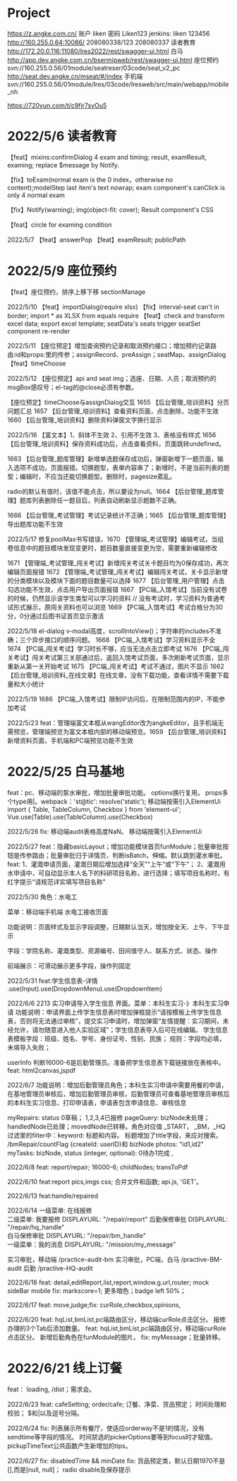 # Project
https://z.angke.com.cn/    账户  liken   密码  Liken123
jenkins: liken 123456 http://160.255.0.64:10086/
208080338/123 208080337
读者教育 http://172.20.0.116:11080/lres2022/rest/swagger-ui.html
白马 http://app.dev.angke.com.cn/bsermipweb/rest/swagger-ui.html
座位预约 svn://160.255.0.56/01module/seatreser/03code/seat_v2_pc
http://seat.dev.angke.cn/mseat/#/index 手机端
svn://160.255.0.56/01module/lres/03code/lresweb/src/main/webapp/mobile_nh

https://720yun.com/t/c9fjr7syOu5


# 2022/5/6 读者教育
【feat】mixins:confirmDialog 4 exam and timing; result, examResult, examing; replace $message by Notify.

【fix】toExam(normal exam is the 0 index，otherwise no content);modelStep last item's text nowrap; exam component's canClick is only 4 normal exam

【fix】Notify(warning); img(object-fit: cover); Result component's CSS

【feat】circle for examing condition

2022/5/7
【feat】answerPop
【feat】examResult; publicPath

# 2022/5/9 座位预约
【feat】座位预约，排序上移下移 sectionManage

2022/5/10
【feat】importDialog(require xlsx)
【fix】interval-seat can't in border; import * as XLSX from equals require
【feat】check and transform excel data; export excel template; seatData's seats trigger seatSet component re-render

2022/5/11
【座位预定】增加查询预约记录和取消预约接口；增加预约记录路由:id和props:里的传参；assignRecord、preAssign；seatMap、assignDialog
【feat】timeChoose

2022/5/12
【座位预定】api and seat img；选座、日期、人员；取消预约的msgBox感叹号；el-tag的@close必须有参数。

【座位预定】timeChoose与assignDialog交互
1655 【后台管理_培训资料】分页问题汇总
1657 【后台管理_培训资料】查看资料页面，点击删除，功能不生效
1660 【后台管理_培训资料】删除资料弹窗文字换行显示

2022/5/16
【富文本】1、斜体不生效 2、引用不生效 3、表格没有样式 1656 【后台管理_培训资料】保存资料成功后，点击查看资料，页面跳转undefined。

1663 【后台管理_题库管理】新增单选题保存成功后，弹窗新增下一题页面，输入选项不成功，页面报错。切换题型，表单内容串了；新增时，不是当前列表的题型；编辑时，不应当还能切换题型。删除时，pagesize紊乱。

radio的默认有值时，该值不能点击，所以要设为null。1664 【后台管理_题库管理】题库列表删除任一题目后，列表自动刷新显示题数不正确。

1666 【后台管理_考试管理】考试记录统计不正确；1665 【后台管理_题库管理】导出题库功能不生效

2022/5/17
修复poolMax书写错误，1670 【管理端_考试管理】编辑考试，当组卷信息中的题目模块发现变更时，题目数量直接变更为空，需要重新编辑修改

1671 【管理端_考试管理_闯关考试】新增闯关考试关卡题目均为0保存成功，再次编辑页面报错
1672 【管理端_考试管理_闯关考试】编辑闯关考试，关卡显示新增的分类模块以及模块下面的题目数量可以选择
1677 【后台管理_用户管理】点击勾选功能不生效，点击用户导出页面报错
1667 【PC端_入馆考试】当前没有试卷的时候，仍然显示该学生类型可以学习的资料      // 没有考试时，学习资料为普通考试形式展示，原闯关资料也可以浏览
1669 【PC端_入馆考试】考试合格分为30分，0分通过后图书证首页显示激活
    
2022/5/18
el-dialog v-modal高度，scrollIntoView()；字符串的includes不准确；三个异步接口的顺序问题。
1668 【PC端_入馆考试】学习资料显示不全
1674 【PC端_闯关考试】学习时长不够，应当无法点击立即考试
1676 【PC端_闯关考试】闯关考试第三关部通过后，返回入馆考试页面，多次刷新考试页面，显示重新从第一关开始考试
1675 【PC端_闯关考试】考试不通过，图片不显示
1662 【后台管理_培训资料_在线文章】在线文章，没有下载功能，查看详情不需要下载量和大小统计

2022/5/19
1686 【PC端_入馆考试】限制IP访问后，在限制范围内的IP，不能参加考试

2022/5/23
feat：管理端富文本框从wangEditor改为angkeEditor，且手机端无需预览，管理端预览为富文本框内部的移动端预览。1659 【后台管理_培训资料】新增资料页面，手机端和PC端预览功能不生效

# 2022/5/25 白马基地
feat：pc、移动端的泵水审批，增加批量审批功能。 options换行复用。 props多个type用|。webpack：'st@tic': resolve('static');
移动端按需引入ElementUi
import { Table, TableColumn, Checkbox } from 'element-ui';
Vue.use(Table).use(TableColumn).use(Checkbox)

2022/5/26
fix: 移动端audit表格高度NaN。
移动端按需引入ElementUi

2022/5/27
feat：隐藏basicLayout；增加功能模块首页funModule；批量审批按钮是传参路由；批量审批归于详情页，判断isBatch，伸缩。默认跳到灌水审批。
feat: 1、灌溉申请页面，灌溉日期后增加选择“全天”“上午”或“下午”；
                  2、灌溉用水申请中，可自动显示本人名下的科研项目名称，进行选择；填写项目名称时，有红字提示“请规范详实填写项目名称”

2022/5/30
角色：水电工

菜单：移动端手机端 水电工接收页面

功能说明：页面样式及显示字段调整，日期默认当天，增加按全天、上午、下午显示

字段：学院名称、灌溉类型、资源编号、田间值守人、联系方式、状态、操作

前端展示：可滑动展示更多字段，操作列固定

2022/5/31
feat:学生信息表-详情
.use(Input).use(DropdownMenu).use(DropdownItem)

2022/6/6
2213 实习申请导入学生信息 界面。菜单：本科生实习-》本科生实习申请
功能说明：申请界面上传学生信息表时增加弹框提示“请按模板上传学生信息表，否则将无法通过审核”，提交实习申请时，增加弹窗“友情提醒：实习期间，未经允许，请勿随意进入他人实验区域”；学生信息表导入后可在线编辑。
学生信息表模板字段：班级、姓名、学号、身份证号、性别、民族；
规则：字段均必填，未填导入失败；

userInfo 判断16000-6是后勤管理员。准备把学生信息表下载链接放在表格中。
feat: html2canvas,jspdf

2022/6/7
功能说明：增加后勤管理员角色；本科生实习申请中需要用餐的申请，在基地管理员审核后，增加后勤管理员审核，后勤管理员可查看基地管理员审核后的本科生实习信息、打印申请表，申请表包含申请信息、审核信息

myRepairs:  status  0草稿； 1,2,3,4已报修
pageQuery:  bizNode未处理；handledNode已处理；movedNode已转移。角色对应值 _START， _BM，_HQ
        过滤里的filter中：keyword: 标题和内容。 标题增加了title字段，来应对搜索。
/bmRepair/countFlag  {createId: userID}和 bizNode
photos:  "id1,id2"
myTasks: bizNode,   status (integer, optional): 0待办1完成 ,

2022/6/8
feat: report/repair; 16000-6; childNodes; transToPdf

2022/6/10
feat:report pics,imgs css; 合并文件和函数; api.js, 'GET'。

2022/6/13
feat:handle/repaired

2022/6/14
一级菜单: 在线报修  
二级菜单: 
        我要报修 DISPLAYURL: "/repair/report"
        后勤保修审批 DISPLAYURL: "/repair/hq_handle"    
        白马保修审批 DISPLAYURL: "/repair/bm_handle"    
一级菜单：我的消息 DISPLAYURL: "/mission/my_message"     

实习审批，移动端   /practice-audit-bm
实习审批，PC端，白马   /practive-BM-audit
                后勤  /practive-HQ-audit


2022/6/16
feat: detail,editReport,list,report,window.g.url,router; mock sideBar
        mobile fix: markscore=1; 更多暗色；badge left 50%；

2022/6/17
feat: move,judge;fix: curRole,checkbox,opinions,

2022/6/20
feat: hqList,bmList,pc端路由区分，移动端curRole点击区分。 报修办理的3个Tab后添加数量。
feat: hqList,bmList,pc端路由区分，移动端curRole点击区分。 新增后勤角色在funModule的图片。
fix: myMessage；批量转移。

# 2022/6/21 线上订餐
feat： loading, /dist；需求会。

2022/6/23
feat: cafeSetting; order/cafe; 订餐、净菜、货品预定； 时间处理和校验； $和|以及逗号分隔。

2022/6/24
fix: 列表展示所有餐厅，使适应orderway不是1的情况，没有sendtime等字段的情况。   时间禁选的pickerOptions要等到focus时才赋值。
pickupTimeText公共函数产生新增加的tips。

2022/6/27
fix: disabledTime && minDate
fix: 货品预定类，默认日期1970不是[],而是[null, null]；  radio disable及保存提示